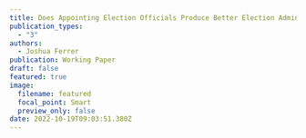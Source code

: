 ```yaml
---
title: Does Appointing Election Officials Produce Better Election Administration?
publication_types:
  - "3"
authors:
  - Joshua Ferrer
publication: Working Paper
draft: false
featured: true
image:
  filename: featured
  focal_point: Smart
  preview_only: false
date: 2022-10-19T09:03:51.380Z
---
```

